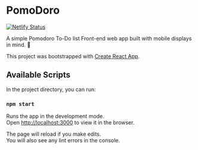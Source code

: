 # PomoDoro

[![Netlify Status](https://api.netlify.com/api/v1/badges/3382d0a2-1cd4-4efc-8fcd-aa5f8e5aaa89/deploy-status)](https://app.netlify.com/sites/react-pomodoro/deploys)

A simple Pomodoro To-Do list Front-end web app built with mobile displays in mind. 🍅

This project was bootstrapped with [Create React App](https://github.com/facebook/create-react-app).

## Available Scripts

In the project directory, you can run:

### `npm start`

Runs the app in the development mode.<br>
Open [http://localhost:3000](http://localhost:3000) to view it in the browser.

The page will reload if you make edits.<br>
You will also see any lint errors in the console.
